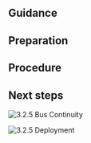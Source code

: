## Guidance

## Preparation

## Procedure

## Next steps




![3.2.5 Bus Continuity](https://github.com/alvarovitta/Workload/blob/master/images/3.2.5%20Bus%20Continuity.emf)

![3.2.5 Deployment](https://github.com/alvarovitta/Workload/blob/master/images/3.2.5%20Deployment.emf)
